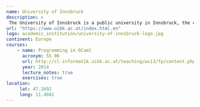 ```yaml
---
name: University of Innsbruck 
description: >
 The University of Innsbruck is a public university in Innsbruck, the capital of the Austrian federal state of Tyrol, founded in 1669. 
url: "https://www.uibk.ac.at/index.html.en"
logo: academic_institution/university-of-innsbruck-logo.jpg
continent: Europe
courses:
    - name: Programming in OCaml
      acronym: SS 06
      url: http://cl-informatik.uibk.ac.at/teaching/ws13/fp/content.php
      year: 2014
      lecture_notes: true
      exercises: true
location:
     lat: 47.2692
     long: 11.4041
---
```

